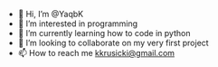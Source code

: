- 👋 Hi, I’m @YaqbK
- 👀 I’m interested in programming
- 🌱 I’m currently learning how to code in python
- 💞️ I’m looking to collaborate on my very first project
- 📫 How to reach me kkrusicki@gmail.com

<!---
MrLyzk/MrLyzk is a ✨ special ✨ repository because its `README.md` (this file) appears on your GitHub profile.
You can click the Preview link to take a look at your changes.
--->
